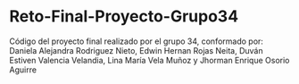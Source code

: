 # Reto-Final-Proyecto-Grupo34
Código del proyecto final realizado por el grupo 34, conformado por: Daniela Alejandra Rodriguez Nieto, Edwin Hernan Rojas Neita, Duván Estiven Valencia Velandia, Lina María Vela Muñoz y Jhorman Enrique Osorio Aguirre
